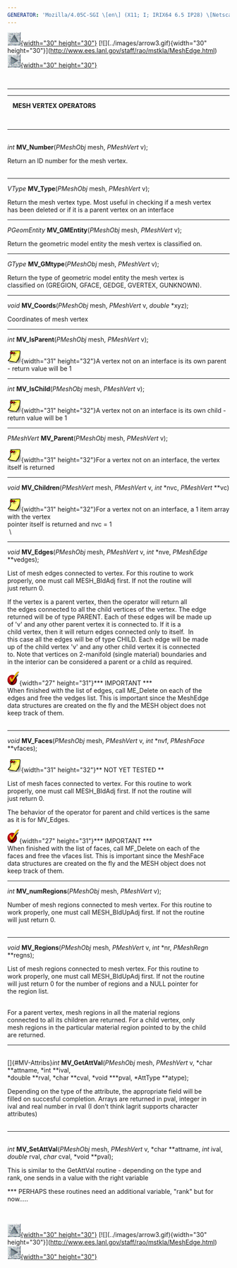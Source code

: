 ```yaml
---
GENERATOR: 'Mozilla/4.05C-SGI \[en\] (X11; I; IRIX64 6.5 IP28) \[Netscape\]'
---
```


[![](../images/arrow2.gif){width="30"
height="30"}](http://www.ees.lanl.gov/staff/rao/mstkla/mstkla.html#MESH%20VERTEX:) [![](../images/arrow3.gif){width="30"
height="30"}](http://www.ees.lanl.gov/staff/rao/mstkla/MeshEdge.html) [![](../images/arrow4.gif){width="30"
height="30"}](http://www.ees.lanl.gov/staff/rao/mstkla/GenRegion.html)

 

------------------------------------------------------------------------

------------------------------------------------------------------------

   **MESH VERTEX OPERATORS**

 

------------------------------------------------------------------------

\
*int* **MV\_Number**(*PMeshObj* mesh, *PMeshVert* v);

Return an ID number for the mesh vertex.\
 

------------------------------------------------------------------------

*VType* **MV\_Type**(*PMeshObj* mesh, *PMeshVert* v);

Return the mesh vertex type. Most useful in checking if a mesh vertex\
has been deleted or if it is a parent vertex on an interface

------------------------------------------------------------------------

*PGeomEntity* **MV\_GMEntity**(*PMeshObj* mesh, *PMeshVert* v);

Return the geometric model entity the mesh vertex is classified on.

------------------------------------------------------------------------

*GType* **MV\_GMtype**(*PMeshObj* mesh, *PMeshVert* v);

Return the type of geometric model entity the mesh vertex is\
classified on (GREGION, GFACE, GEDGE, GVERTEX, GUNKNOWN).

------------------------------------------------------------------------

*void* **MV\_Coords**(*PMeshObj* mesh, *PMeshVert* v, *double* \*xyz);

Coordinates of mesh vertex

------------------------------------------------------------------------

*int* **MV\_IsParent**(*PMeshObj* mesh, *PMeshVert* v);

![](../images/note1.gif){width="31" height="32"}A vertex not on an
interface is its own parent - return value will be 1

------------------------------------------------------------------------

*int* **MV\_IsChild**(*PMeshObj* mesh, *PMeshVert* v);

![](../images/note1.gif){width="31" height="32"}A vertex not on an
interface is its own child - return value will be 1

------------------------------------------------------------------------

*PMeshVert* **MV\_Parent**(*PMeshObj* mesh, *PMeshVert* v);

![](../images/note1.gif){width="31" height="32"}For a vertex not on an
interface, the vertex itself is returned

------------------------------------------------------------------------

*void* **MV\_Children**(*PMeshVert* mesh, *PMeshVert* v, *int* \*nvc,
*PMeshVert* \*\*vc)

![](../images/note1.gif){width="31" height="32"}For a vertex not on an
interface, a 1 item array with the vertex\
pointer itself is returned and nvc = 1\
 \

------------------------------------------------------------------------

*void* **MV\_Edges**(*PMeshObj* mesh, *PMeshVert* v, *int* \*nve,
*PMeshEdge* \*\*vedges);

List of mesh edges connected to vertex. For this routine to work\
properly, one must call MESH\_BldAdj first. If not the routine will\
just return 0.

If the vertex is a parent vertex, then the operator will return all\
the edges connected to all the child vertices of the vertex. The edge\
returned will be of type PARENT. Each of these edges will be made up\
of 'v' and any other parent vertex it is connected to. If it is a\
child vertex, then it will return edges connected only to itself.  In\
this case all the edges will be of type CHILD. Each edge will be made\
up of the child vertex 'v' and any other child vertex it is connected\
to. Note that vertices on 2-manifold (single material) boundaries and\
in the interior can be considered a parent or a child as required.

![](../images/bullet12.gif){width="27" height="31"}\*\*\* IMPORTANT
\*\*\*\
When finished with the list of edges, call ME\_Delete on each of the\
edges and free the vedges list. This is important since the MeshEdge\
data structures are created on the fly and the MESH object does not\
keep track of them.\
 

------------------------------------------------------------------------

*void* **MV\_Faces**(*PMeshObj* mesh, *PMeshVert* v, *int* \*nvf,
*PMeshFace* \*\*vfaces);

![](../images/note1.gif){width="31" height="32"}\*\* NOT YET TESTED \*\*

List of mesh faces connected to vertex. For this routine to work\
properly, one must call MESH\_BldAdj first. If not the routine will\
just return 0.

The behavior of the operator for parent and child vertices is the same\
as it is for MV\_Edges.

![](../images/bullet12.gif){width="27" height="31"}\*\*\* IMPORTANT
\*\*\*\
When finished with the list of faces, call MF\_Delete on each of the\
faces and free the vfaces list. This is important since the MeshFace\
data structures are created on the fly and the MESH object does not\
keep track of them.

------------------------------------------------------------------------

*int* **MV\_numRegions**(*PMeshObj* mesh, *PMeshVert* v);

Number of mesh regions connected to mesh vertex. For this routine to\
work properly, one must call MESH\_BldUpAdj first. If not the routine\
will just return 0.\
 

------------------------------------------------------------------------

*void* **MV\_Regions**(*PMeshObj* mesh, *PMeshVert* v, *int* \*nr,
*PMeshRegn* \*\*regns);

List of mesh regions connected to mesh vertex. For this routine to\
work properly, one must call MESH\_BldUpAdj first. If not the routine\
will just return 0 for the number of regions and a NULL pointer for\
the region list.\
 

For a parent vertex, mesh regions in all the material regions\
connected to all its children are returned. For a child vertex, only\
mesh regions in the particular material region pointed to by the child\
are returned.

------------------------------------------------------------------------

\
[]{#MV-Attribs}*int* **MV\_GetAttVal**(*PMeshObj* mesh, *PMeshVert* v,
*char \**attname, *int \**ival,\
*double \**rval, *char \**cval, *void \*\**pval, *AttType \**atype);

Depending on the type of the attribute, the appropriate field will be\
filled on succesful completion. Arrays are returned in pval, integer in\
ival and real number in rval (I don't think lagrit supports character\
attributes)\
 

------------------------------------------------------------------------

\
*int* **MV\_SetAttVal**(*PMeshObj* mesh, *PMeshVert* v, *char
\**attname, *int* ival,\
*double* rval, *char* cval, *void \**pval);

This is similar to the GetAttVal routine - depending on the type and\
rank, one sends in a value with the right variable

\*\*\* PERHAPS these routines need an additional variable, "rank" but
for\
now.....\
 \
 

[![](../images/arrow2.gif){width="30"
height="30"}](http://www.ees.lanl.gov/staff/rao/mstkla/mstkla.html#MESH%20VERTEX:) [![](../images/arrow3.gif){width="30"
height="30"}](http://www.ees.lanl.gov/staff/rao/mstkla/MeshEdge.html) [![](../images/arrow4.gif){width="30"
height="30"}](http://www.ees.lanl.gov/staff/rao/mstkla/GenRegion.html)
